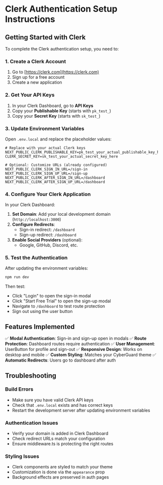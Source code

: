 # Clerk Authentication Setup Instructions

## Getting Started with Clerk

To complete the Clerk authentication setup, you need to:

### 1. Create a Clerk Account
1. Go to [https://clerk.com](https://clerk.com)
2. Sign up for a free account
3. Create a new application

### 2. Get Your API Keys
1. In your Clerk Dashboard, go to **API Keys**
2. Copy your **Publishable Key** (starts with `pk_test_`)
3. Copy your **Secret Key** (starts with `sk_test_`)

### 3. Update Environment Variables
Open `.env.local` and replace the placeholder values:

```env
# Replace with your actual Clerk keys
NEXT_PUBLIC_CLERK_PUBLISHABLE_KEY=pk_test_your_actual_publishable_key_here
CLERK_SECRET_KEY=sk_test_your_actual_secret_key_here

# Optional: Customize URLs (already configured)
NEXT_PUBLIC_CLERK_SIGN_IN_URL=/sign-in
NEXT_PUBLIC_CLERK_SIGN_UP_URL=/sign-up
NEXT_PUBLIC_CLERK_AFTER_SIGN_IN_URL=/dashboard
NEXT_PUBLIC_CLERK_AFTER_SIGN_UP_URL=/dashboard
```

### 4. Configure Your Clerk Application
In your Clerk Dashboard:

1. **Set Domain**: Add your local development domain (`http://localhost:3000`)
2. **Configure Redirects**: 
   - Sign-in redirect: `/dashboard`
   - Sign-up redirect: `/dashboard`
3. **Enable Social Providers** (optional):
   - Google, GitHub, Discord, etc.

### 5. Test the Authentication

After updating the environment variables:

```bash
npm run dev
```

Then test:
- Click "Login" to open the sign-in modal
- Click "Start Free Trial" to open the sign-up modal
- Navigate to `/dashboard` to test route protection
- Sign out using the user button

## Features Implemented

✅ **Modal Authentication**: Sign-in and sign-up open in modals
✅ **Route Protection**: Dashboard routes require authentication
✅ **User Management**: UserButton for profile and sign-out
✅ **Responsive Design**: Works on desktop and mobile
✅ **Custom Styling**: Matches your CyberGuard theme
✅ **Automatic Redirects**: Users go to dashboard after auth

## Troubleshooting

### Build Errors
- Make sure you have valid Clerk API keys
- Check that `.env.local` exists and has correct keys
- Restart the development server after updating environment variables

### Authentication Issues
- Verify your domain is added in Clerk Dashboard
- Check redirect URLs match your configuration
- Ensure middleware.ts is protecting the right routes

### Styling Issues
- Clerk components are styled to match your theme
- Customization is done via the `appearance` prop
- Background effects are preserved in auth pages
